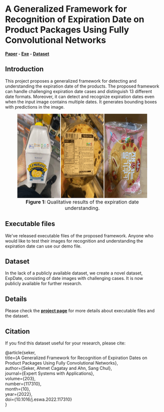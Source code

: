 
# A Generalized Framework for Recognition of Expiration Date on Product Packages Using Fully Convolutional Networks

**[Paper](https://drive.google.com/file/d/1wTaXGbmXy-fAuInhfUk04ZQ-rZZGfKSV/view?usp=sharing)
\-
[Exe](https://drive.google.com/drive/folders/15bEaQMYmjgJ7LHl2bS-fkKM6mw0iwq1S?usp=sharing)
\- [Dataset](https://drive.google.com/drive/folders/1YuxWzVj6bT6gs6XlewEGetYrdgwZt7EH?usp=sharing)**


## Introduction
This project proposes a generalized framework for detecting and
understanding the expiration date of the products. The proposed
framework can handle challenging expiration date cases and distinguish
13 different date formats. Moreover, it can detect and
recognize expiration dates even when the input image contains multiple
dates. It generates bounding boxes with predictions in the image.

<figure>
    <div>
        <img src="figures/figure_2.gif" height="275"/>
    </div>
    <figcaption style="text-align: center; font-size: 16px;"><strong>Figure 1: </strong> Qualitative results of the expiration date understanding.</figcaption>
</figure>


## Executable files
We've released executable files of the proposed framework. Anyone
who would like to test their images for recognition and
understanding the expiration date can use our demo file. 


## Dataset
In the lack of a publicly available dataset, we create a novel dataset,
ExpDate, consisting of date images with challenging cases. It
is now publicly available for further research.  


## Details
Please check the **[project page](https://felizang.github.io/expdate/)** for
more details about executable files and the dataset.


## Citation
If you find this dataset useful for your research, please cite:

  @article{seker, \
      title={A Generalized Framework for Recognition of Expiration Dates on Product Packages Using Fully Convolutional Networks}, \
      author={Seker, Ahmet Cagatay and Ahn, Sang Chul}, \
      journal={Expert Systems with Applications}, \
      volume={203}, \
      number={117310}, \
      month={10}, \
      year={2022}, \
      doi={10.1016/j.eswa.2022.117310} \
  } 
